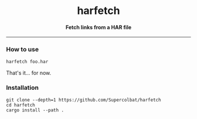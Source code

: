 <h1 align="center">harfetch</h1>
<h4 align="center">Fetch links from a HAR file</h4>

---

### How to use

```sh
harfetch foo.har
```

That's it... for now.

### Installation

```
git clone --depth=1 https://github.com/Supercolbat/harfetch
cd harfetch
cargo install --path .
```

